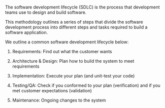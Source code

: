 The software development lifecycle (SDLC) is the process that development teams use to design and build software. 

This methodology outlines a series of steps that divide the software development process into different steps and tasks required to build a software application. 

We outline a common software development lifecycle below:

1. Requirements: 
   Find out what the customer wants
   
2. Architecture & Design:
   Plan how to build the system to meet requirements

3. Implementation: 
   Execute your plan (and unit-test your code)

4. Testing/QA:
   Check if you conformed to your plan (verification) and if you met customer expectations (validation)

5. Maintenance: 
   Ongoing changes to the system